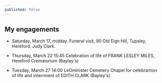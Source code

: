 ```yaml
---
published: false
---
```

## My engagements

- Saturday, March 17, midday. Funeral visit, 90 Old Eign Hill, Tupsley, Hereford. Judy Clark.

- Thursday, March 22 15:45 Celebration of life of FRANK LESLEY MILES, Hereford Crematorium (Bayley's)

- Tuesday, March 27 14:00 LeOminister Cemetery Chapel for celebrartion of life and interrment of EDITH CLARK (Bayley's)